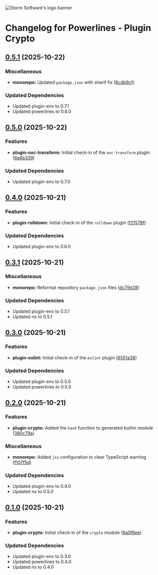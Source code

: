 ![Storm Software's logo banner](https://public.storm-cdn.com/brand-banner.png)

# Changelog for Powerlines - Plugin Crypto

## [0.5.1](https://github.com/storm-software/powerlines/releases/tag/plugin-crypto%400.5.1) (2025-10-22)

### Miscellaneous

- **monorepo:** Updated `package.json` with sherif fix
  ([8cdb9cf](https://github.com/storm-software/powerlines/commit/8cdb9cf))

### Updated Dependencies

- Updated plugin-env to 0.7.1
- Updated powerlines to 0.6.0

## [0.5.0](https://github.com/storm-software/powerlines/releases/tag/plugin-crypto%400.5.0) (2025-10-22)

### Features

- **plugin-oxc-transform:** Initial check-in of the `oxc-transform` plugin
  ([6a6b339](https://github.com/storm-software/powerlines/commit/6a6b339))

### Updated Dependencies

- Updated plugin-env to 0.7.0

## [0.4.0](https://github.com/storm-software/powerlines/releases/tag/plugin-crypto%400.4.0) (2025-10-21)

### Features

- **plugin-rolldown:** Initial check-in of the `rolldown` plugin
  ([f21578f](https://github.com/storm-software/powerlines/commit/f21578f))

### Updated Dependencies

- Updated plugin-env to 0.6.0

## [0.3.1](https://github.com/storm-software/powerlines/releases/tag/plugin-crypto%400.3.1) (2025-10-21)

### Miscellaneous

- **monorepo:** Reformat repository `package.json` files
  ([dc79d28](https://github.com/storm-software/powerlines/commit/dc79d28))

### Updated Dependencies

- Updated plugin-env to 0.5.1
- Updated nx to 0.5.1

## [0.3.0](https://github.com/storm-software/powerlines/releases/tag/plugin-crypto%400.3.0) (2025-10-21)

### Features

- **plugin-eslint:** Initial check-in of the `eslint` plugin
  ([8551a38](https://github.com/storm-software/powerlines/commit/8551a38))

### Updated Dependencies

- Updated plugin-env to 0.5.0
- Updated powerlines to 0.5.0

## [0.2.0](https://github.com/storm-software/powerlines/releases/tag/plugin-crypto%400.2.0) (2025-10-21)

### Features

- **plugin-crypto:** Added the `hash` function to generated builtin module
  ([380c79a](https://github.com/storm-software/powerlines/commit/380c79a))

### Miscellaneous

- **monorepo:** Added `jsx` configuration to clear TypeScript warning
  ([f107f5d](https://github.com/storm-software/powerlines/commit/f107f5d))

### Updated Dependencies

- Updated plugin-env to 0.4.0
- Updated nx to 0.5.0

## [0.1.0](https://github.com/storm-software/powerlines/releases/tag/plugin-crypto%400.1.0) (2025-10-21)

### Features

- **plugin-crypto:** Initial check-in of the `crypto` module
  ([8a0f6ee](https://github.com/storm-software/powerlines/commit/8a0f6ee))

### Updated Dependencies

- Updated plugin-env to 0.3.0
- Updated powerlines to 0.4.0
- Updated nx to 0.4.0
